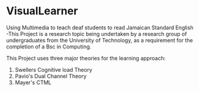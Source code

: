 VisualLearner
=============

Using Multimedia to teach deaf students to read Jamaican Standard English
-This Project is a research topic being undertaken by a research group of undergraduates from the University of Technology, as a requirement for the completion of a Bsc in Computing.

This Project uses three major theories for the learning approach:
1) Swellers Cognitive load Theory
2) Pavio's Dual Channel Theory
3) Mayer's CTML
